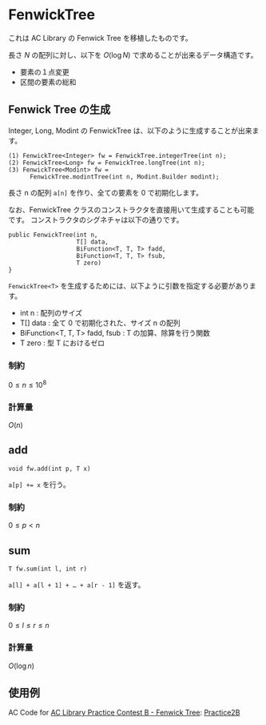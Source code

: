 # FenwickTree

これは AC Library の Fenwick Tree を移植したものです。

長さ $N$ の配列に対し、以下を $O(\log N)$ で求めることが出来るデータ構造です。

- 要素の１点変更
- 区間の要素の総和

## Fenwick Tree の生成

Integer, Long, Modint の FenwickTree は、以下のように生成することが出来ます。

```console
(1) FenwickTree<Integer> fw = FenwickTree.integerTree(int n);
(2) FenwickTree<Long> fw = FenwickTree.longTree(int n);
(3) FenwickTree<Modint> fw = 
      FenwickTree.modintTree(int n, Modint.Builder modint); 
```

長さ n の配列 `a[n]` を作り、全ての要素を 0 で初期化します。

なお、FenwickTree クラスのコンストラクタを直接用いて生成することも可能です。
コンストラクタのシグネチャは以下の通りです。

```console
public FenwickTree(int n, 
                   T[] data,
                   BiFunction<T, T, T> fadd,
                   BiFunction<T, T, T> fsub,
                   T zero)
}
```

`FenwickTree<T>` を生成するためには、以下ように引数を指定する必要があります。

- int n : 配列のサイズ
- T[] data :  全て 0 で初期化された、サイズ n の配列
- BiFunction<T, T, T> fadd, fsub : T の加算、除算を行う関数
- T zero : 型 T におけるゼロ

### 制約

$0 \le n \le 10^8$

### 計算量

$O(n)$

## add

```console
void fw.add(int p, T x)
```

`a[p] += x` を行う。

### 制約

$0 \le p < n$

## sum

```console
T fw.sum(int l, int r)
```

`a[l] + a[l + 1] + … + a[r - 1]` を返す。

### 制約

$0 \le l \le r \le n$

### 計算量

$O(\log n)$

## 使用例

AC Code for
[AC Library Practice Contest B - Fenwick Tree](https://atcoder.jp/contests/practice2/tasks/practice2_b):
[Practice2B](../code/src/main/java/jp/ne/sakura/uhideyuki/jatcoder/Practice2B.java)
